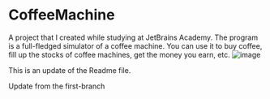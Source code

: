 # CoffeeMachine
A project that I created while studying at JetBrains Academy. The program is a full-fledged simulator of a coffee machine. You can use it to buy coffee, fill up the stocks of coffee machines, get the money you earn, etc.
![image](https://user-images.githubusercontent.com/49515746/160372643-91745a8f-54ae-41af-8d88-9330e102bd90.png)

This is an update of the Readme file.

Update from the first-branch
